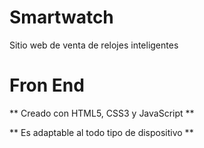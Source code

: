 # Smartwatch
Sitio web de venta de relojes inteligentes

# Fron End
** Creado con HTML5, CSS3 y JavaScript **

** Es adaptable al todo tipo de dispositivo **
